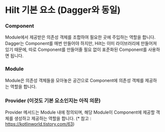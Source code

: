 # Hilt 기본 요소 (Dagger와 동일)
### Component
Module에서 제공받은 의존성 객체를 조합하여 필요한 곳에 주입하는 역할을 합니다. Dagger는 Component를 매번 만들어야 하지만, Hilt는 이미 라이브러리에 만들어져 있기 때문에, 따로 Component를 만들어줄 필요 없이 표준화된 Component를 사용하면 됩니다.

### Module
Module은 의존성 객체들을 모아놓은 공간으로 Component에 의존성 객체를 제공하는 역할을 합니다.

### Provider (이것도 기본 요소인지는 아직 의문)
Provider 메서드는 Module 내에 정의되며, 해당 Module이 Component에 제공할 객체를 생성하고 제공하는 역할을 합니다.
(* 참고 : https://kotlinworld.tistory.com/63)
